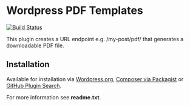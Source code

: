 Wordpress PDF Templates
===================
[![Build Status](https://travis-ci.org/Seravo/wp-pdf-templates.svg?branch=master)](https://travis-ci.org/Seravo/wp-pdf-templates)

This plugin creates a URL endpoint e.g. /my-post/pdf/ that generates a downloadable PDF file.

## Installation
Available for installation via [Wordpress.org](https://wordpress.org/plugins/wp-pdf-templates/), [Composer via Packagist](https://packagist.org/packages/seravo/wp-pdf-templates) or [GitHub Plugin Search](https://github.com/brainstormmedia/github-plugin-search).

For more information see **readme.txt**.